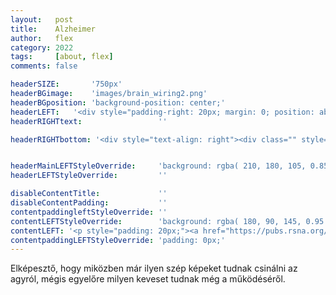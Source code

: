 ```yaml
---
layout:   post
title:    Alzheimer
author:   flex
category: 2022
tags:     [about, flex]
comments: false

headerSIZE:       '750px'
headerBGimage:    'images/brain_wiring2.png'
headerBGposition: 'background-position: center;'
headerLEFT:   '<div style="padding-right: 20px; margin: 0; position: absolute; top: 50%; -ms-transform: translateY(-50%); transform: translateY(-50%); color: black;">Valószínűleg anyám után majd én is pályázhatok egy ilyen projektre...</p></div>'
headerRIGHTtext:  				 ''

headerRIGHTbottom: '<div style="text-align: right"><div class="" style="display: inline-block; font-size: 50%; margin-bottom: 0px; background: black; color: white; padding: 7px;">Source: <a class="menu" href="https://www.gregadunn.com/about/">Greg Dunn</a></div></div><iframe style="margin-bottom: -10px; border-radius:0px" src="https://open.spotify.com/embed/track/4jTABOZ29MfpDhBb5TFTME?utm_source=generator" width="100%" height="80" frameBorder="0" allowfullscreen="" allow="autoplay; clipboard-write; encrypted-media; fullscreen; picture-in-picture"></iframe>'


headerMainLEFTStyleOverride:     'background: rgba( 210, 180, 105, 0.85 ); position: relative;'
headerLEFTStyleOverride:         ''

disableContentTitle:             ''
disableContentPadding:           ''
contentpaddingleftStyleOverride: ''
contentLEFTStyleOverride:        'background: rgba( 180, 90, 145, 0.95 )'
contentLEFT: '<p style="padding: 20px;"><a href="https://pubs.rsna.org/doi/10.1148/radiol.213208?url_ver=Z39.88-2003&rfr_id=ori:rid:crossref.org&rfr_dat=cr_pub%20%200pubmed"><img class="shadow" src="images/brain1.jpg"></a></p><p style="padding: 20px;"><a href="https://pubs.rsna.org/doi/10.1148/radiol.213208?url_ver=Z39.88-2003&rfr_id=ori:rid:crossref.org&rfr_dat=cr_pub%20%200pubmed"><img class="shadow" src="images/brain2.jpg"></a></p>'
contentpaddingLEFTStyleOverride: 'padding: 0px;'
---
```


Elképesztő, hogy miközben már ilyen szép képeket tudnak csinálni az agyról, mégis egyelőre milyen keveset tudnak még a működéséről.